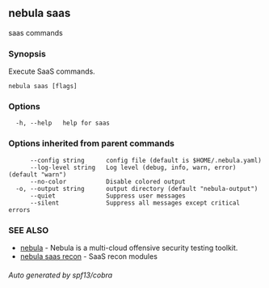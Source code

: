 ## nebula saas

saas commands

### Synopsis

Execute SaaS commands.

```
nebula saas [flags]
```

### Options

```
  -h, --help   help for saas
```

### Options inherited from parent commands

```
      --config string      config file (default is $HOME/.nebula.yaml)
      --log-level string   Log level (debug, info, warn, error) (default "warn")
      --no-color           Disable colored output
  -o, --output string      output directory (default "nebula-output")
      --quiet              Suppress user messages
      --silent             Suppress all messages except critical errors
```

### SEE ALSO

* [nebula](nebula.md)	 - Nebula is a multi-cloud offensive security testing toolkit.
* [nebula saas recon](nebula_saas_recon.md)	 - SaaS recon modules

###### Auto generated by spf13/cobra
